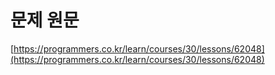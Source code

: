 # 문제 원문

[https://programmers.co.kr/learn/courses/30/lessons/62048](https://programmers.co.kr/learn/courses/30/lessons/62048)
